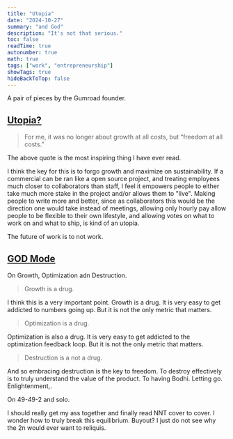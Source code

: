 ```yaml
---
title: "Utopia"
date: "2024-10-27"
summary: "and God"
description: "It's not that serious."
toc: false
readTime: true
autonumber: true
math: true
tags: ["work", "entrepreneurship"]
showTags: true
hideBackToTop: false
---
```


A pair of pieces by the Gumroad founder.

## [Utopia?](https://sahillavingia.com/work?s=09)

> For me, it was no longer about growth at all costs, but “freedom at all costs.”

The above quote is the most inspiring thing I have ever read.

I think the key for this is to forgo growth and maximize on sustainability. If a commercial can be ran like a open source project, and treating employees much closer to collaborators than staff, I feel it empowers people to either take much more stake in the project and/or allows them to "live". Making people to write more and better, since as collaborators this would be the direction one would take instead of meetings, allowing only hourly pay allow people to be flexible to their own lifestyle, and allowing votes on what to work on and what to ship, is kind of an utopia.

The future of work is to not work.

## [GOD Mode](https://sahillavingia.com/god)

On Growth, Optimization adn Destruction.

> Growth is a drug.

I think this is a very important point. Growth is a drug. It is very easy to get addicted to numbers going up. But it is not the only metric that matters.

> Optimization is a drug.

Optimization is also a drug. It is very easy to get addicted to the optimization feedback loop. But it is not the only metric that matters.

> Destruction is a not a drug.

And so embracing destruction is the key to freedom. To destroy effectively is to truly understand the value of the product. To having Bodhi. Letting go. Enlightenment,.

On 49-49-2 and solo.

I should really get my ass together and finally read NNT cover to cover. I wonder how to truly break this equilibrium. Buyout? I just do not see why the 2n would ever want to reliquis.
